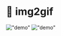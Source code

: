 # 🚀 img2gif

!["demo"](https://raw.githubusercontent.com/fengtianxi001/img2gif/main/screenshot/Snipaste_2021-07-23_15-12-06.png)
!["demo"](https://raw.githubusercontent.com/fengtianxi001/img2gif/main/screenshot/Snipaste_2021-07-23_15-12-35.png)
